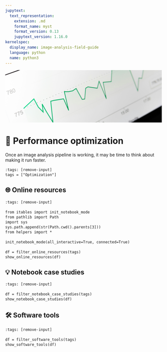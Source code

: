 ```yaml
---
jupytext:
  text_representation:
    extension: .md
    format_name: myst
    format_version: 0.13
    jupytext_version: 1.16.0
kernelspec:
  display_name: image-analysis-field-guide
  language: python
  name: python3
---
```

![performance](../../../../images/performance_lg.png)

# 🔋 Performance optimization

Once an image analysis pipeline is working, it may be time to think about  making it run faster.

```{code-cell} ipython3
:tags: [remove-input]
tags = ["Optimization"]
```

## 🌐 Online resources

```{code-cell} ipython3
:tags: [remove-input]

from itables import init_notebook_mode
from pathlib import Path
import sys
sys.path.append(str(Path.cwd().parents[3]))
from helpers import *

init_notebook_mode(all_interactive=True, connected=True)

df = filter_online_resources(tags)
show_online_resources(df)
```

## 💡 Notebook case studies

```{code-cell} ipython3
:tags: [remove-input]

df = filter_notebook_case_studies(tags)
show_notebook_case_studies(df)
```

## 🛠️ Software tools

```{code-cell} ipython3
:tags: [remove-input]

df = filter_software_tools(tags)
show_software_tools(df)
```